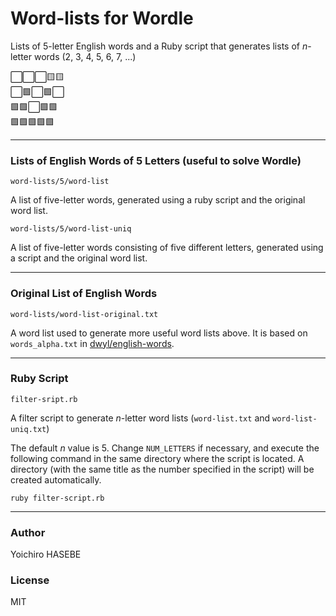 # Word-lists for Wordle

Lists of 5-letter English words and a Ruby script that generates lists of *n*-letter words (2, 3, 4, 5, 6, 7, ...)

⬜️⬜️⬜️🟨🟨 \
⬜️🟩⬜️🟩⬜️ \
🟩🟩⬜️🟩🟩 \
🟩🟩🟩🟩🟩

----

### Lists of English Words of 5 Letters (useful to solve Wordle)

`word-lists/5/word-list`

A list of five-letter words, generated using a ruby script and the original word list.

`word-lists/5/word-list-uniq`

A list of five-letter words consisting of five different letters, generated using a script and the original word list.

----

### Original List of English Words

`word-lists/word-list-original.txt`

A word list used to generate more useful word lists above. It is based on `words_alpha.txt` in [dwyl/english-words](https://github.com/dwyl/english-words).

----

### Ruby Script

`filter-sript.rb`

A filter script to generate *n*-letter word lists (`word-list.txt` and `word-list-uniq.txt`)

The default *n* value is 5. Change `NUM_LETTERS` if necessary, and execute the following command in the same directory where the script is located. A directory (with the same title as the number specified in the script) will be created automatically.

```
ruby filter-script.rb
```

----

### Author

Yoichiro HASEBE

### License

MIT
